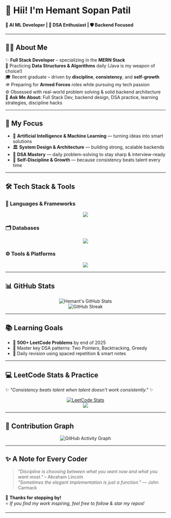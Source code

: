 # 👋 Hii! I'm Hemant Sopan Patil

**🚀 AI ML Developer | 🧩 DSA Enthusiast | 🛡️ Backend Focused**

---

## 🧑‍💻 About Me

✨ **Full Stack Developer** – specializing in the **MERN Stack**  
🧠 Practicing **Data Structures & Algorithms** daily (Java is my weapon of choice!)  
🎓 Recent graduate – driven by **discipline**, **consistency**, and **self-growth**  
🪖 Preparing for **Armed Forces** roles while pursuing my tech passion  
⚙️ Obsessed with real-world problem solving & solid backend architecture  
💬 **Ask Me About:** Full Stack Dev, backend design, DSA practice, learning strategies, discipline hacks

---

## 🎯 My Focus

- 🤖 **Artificial Intelligence & Machine Learning** — turning ideas into smart solutions
- 🏛️ **System Design & Architecture** — building strong, scalable backends
- 🔁 **DSA Mastery** — daily problem-solving to stay sharp & interview-ready
- 🧘 **Self-Discipline & Growth** — because consistency beats talent every time

---

## 🛠️ Tech Stack & Tools

### 🧩 Languages & Frameworks
<p align="center">
  <img src="https://skillicons.dev/icons?i=java,python,js,html,css,tensorflow,pytorch,bootstrap" />
</p>

### 🗂️ Databases
<p align="center">
  <img src="https://skillicons.dev/icons?i=mongodb,mysql,postgresql,sqlite,DBMS" />
</p>

### ⚙️ Tools & Platforms
<p align="center">
  <img src="https://skillicons.dev/icons?i=linux,git,vscode,aws,gcp,docker" />
</p>

---

## 📊 GitHub Stats

<p align="center">
  <img src="https://github-readme-stats.vercel.app/api?username=Hemant210&show_icons=true&theme=tokyonight" alt="Hemant's GitHub Stats" />
  <br>
  <img src="https://streak-stats.demolab.com?user=Hemant210&theme=tokyonight&hide_border=true&date_format=j%20M%5B%20Y%5D" alt="GitHub Streak" />
</p>

---

## 📚 Learning Goals

- 📌 **500+ LeetCode Problems** by end of 2025
- 🧩 Master key DSA patterns: Two Pointers, Backtracking, Greedy
- 🔄 Daily revision using spaced repetition & smart notes

---

## 💻 LeetCode Stats & Practice

✨ *"Consistency beats talent when talent doesn't work consistently."* ✨

<p align="center">
  <a href="https://leetcode.com/u/Hemant2103/">
    <img src="https://leetcard.jacoblin.cool/Hemant2103?theme=unicorn&ext=heatmap&animation=true" alt="LeetCode Stats" />
  </a>
  <br/>
    <a href="https://leetcode.com/u/Hemant2103/">
    <img src="https://img.shields.io/badge/LeetCode-Visit_Profile-FFA116?style=for-the-badge&logo=leetcode&logoColor=white"/>
  </a>
</p>

---

## 📅 Contribution Graph

<p align="center">
  <img src="https://github-readme-activity-graph.vercel.app/graph?username=Hemant210&theme=github-compact&area=true&hide_border=true&line=00BFFF&point=1DB954&color=7FDBFF&bg_color=0d1117" alt="GitHub Activity Graph"/>
</p>

---

## ✨ A Note for Every Coder

> _"Discipline is choosing between what you want now and what you want most."_ – Abraham Lincoln  
> _"Sometimes the elegant implementation is just a function."_ — John Carmack

💙 **Thanks for stopping by!**  
⭐️ _If you find my work inspiring, feel free to follow & star my repos!_

---
